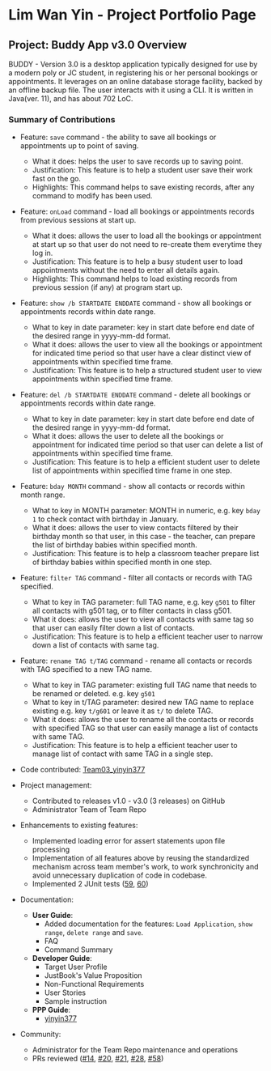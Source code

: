# Lim Wan Yin - Project Portfolio Page

## Project: Buddy App v3.0 Overview
BUDDY - Version 3.0 is a desktop application typically designed for use by a modern poly or JC student, in
registering his or her personal bookings or appointments. It leverages on an online database storage facility, backed by
an offline backup file. The user interacts with it using a CLI. It is written in Java(ver. 11), and has about 702 LoC.

### Summary of Contributions
- Feature: `save` command - the ability to save all bookings or appointments up to point of saving.
   - What it does: helps the user to save records up to saving point.
   - Justification: This feature is to help a student user save their work fast on the go.
   - Highlights: This command helps to save existing records, after any command to modify has been used.

- Feature: `onLoad` command - load all bookings or appointments records from previous sessions at start up.
  - What it does: allows the user to load all the bookings or appointment at start up so that user do not need to re-create them everytime they log in.
  - Justification: This feature is to help a busy student user to load appointments without the need to enter all details again.
  - Highlights: This command helps to load existing records from previous session (if any) at program start up.

- Feature: `show /b STARTDATE ENDDATE` command - show all bookings or appointments records within date range.
  - What to key in date parameter: key in start date before end date of the desired range in yyyy-mm-dd format.
  - What it does: allows the user to view all the bookings or appointment for indicated time period so that user have a clear distinct view of appointments within specified time frame.
  - Justification: This feature is to help a structured student user to view appointments within specified time frame.

- Feature: `del /b STARTDATE ENDDATE` command - delete all bookings or appointments records within date range.
  - What to key in date parameter: key in start date before end date of the desired range in yyyy-mm-dd format.
  - What it does: allows the user to delete all the bookings or appointment for indicated time period so that user can delete a list of appointments within specified time frame.
  - Justification: This feature is to help a efficient student user to delete list of appointments within specified time frame in one step.

- Feature: `bday MONTH` command - show all contacts or records within month range.
  - What to key in MONTH parameter: MONTH in numeric, e.g. key `bday 1` to check contact with birthday in January.
  - What it does: allows the user to view contacts filtered by their birthday month so that user, in this case - the teacher, can prepare the list of birthday babies within specified month.
  - Justification: This feature is to help a classroom teacher prepare list of birthday babies within specified month in one step.

- Feature: `filter TAG` command - filter all contacts or records with TAG specified.
  - What to key in TAG parameter: full TAG name, e.g. key `g501` to filter all contacts with g501 tag, or to filter contacts in class g501.
  - What it does: allows the user to view all contacts with same tag so that user can easily filter down a list of contacts.
  - Justification: This feature is to help a efficient teacher user to narrow down a list of contacts with same tag.

- Feature: `rename TAG t/TAG` command - rename all contacts or records with TAG specified to a new TAG name.
  - What to key in TAG parameter: existing full TAG name that needs to be renamed or deleted. e.g. key `g501`
  - What to key in t/TAG parameter: desired new TAG name to replace existing e.g. key `t/g601` or leave it as `t/` to delete TAG.
  - What it does: allows the user to rename all the contacts or records with specified TAG so that user can easily manage a list of contacts with same TAG.
  - Justification: This feature is to help a efficient teacher user to manage list of contact with same TAG in a single step.

- Code contributed: [Team03_yinyin377](https://nus-tic4001-ay2122s1.github.io/tp-dashboard/?search=yinyin377&breakdown=true&sort=groupTitle&sortWithin=title&since=2021-09-17&timeframe=commit&mergegroup=&groupSelect=groupByRepos&checkedFileTypes=docs~functional-code~test-code~other)

- Project management:
  - Contributed to releases v1.0 - v3.0 (3 releases) on GitHub
  - Administrator Team of Team Repo

- Enhancements to existing features:
  - Implemented loading error for assert statements upon file processing
  - Implementation of all features above by reusing the standardized mechanism across team member's work, to
    work synchronicity and avoid unnecessary duplication of code in codebase.
  - Implemented 2 JUnit tests ([59](https://github.com/AY2122S1-TIC4001-F18-4/tp/pull/59),
  [60](https://github.com/AY2122S1-TIC4001-F18-4/tp/pull/60))


- Documentation:
  - **User Guide**:
    - Added documentation for the features: `Load Application`, `show range`, `delete range` and `save`.
    - FAQ
    - Command Summary
  - **Developer Guide**:
    - Target User Profile
    - JustBook's Value Proposition
    - Non-Functional Requirements
    - User Stories
    - Sample instruction
  - **PPP Guide**:
    - [yinyin377](yinyin377.md)


- Community:
  - Administrator for the Team Repo maintenance and operations
  - PRs reviewed ([#14](https://github.com/AY2122S1-TIC4001-F18-4/tp/pull/14),
    [#20](https://github.com/AY2122S1-TIC4001-F18-4/tp/pull/20),
    [#21](https://github.com/AY2122S1-TIC4001-F18-4/tp/pull/21),
    [#28](https://github.com/AY2122S1-TIC4001-F18-4/tp/pull/28),
    [#58](https://github.com/AY2122S1-TIC4001-F18-4/tp/pull/58))
